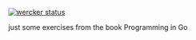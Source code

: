 [![wercker status](https://app.wercker.com/status/cead835a28299b8d3532e70a208860d4/m "wercker status")](https://app.wercker.com/project/bykey/cead835a28299b8d3532e70a208860d4)

just some exercises from the book Programming in Go
